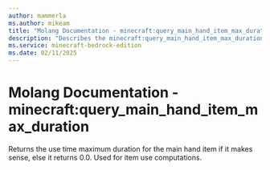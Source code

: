 ```yaml
---
author: mammerla
ms.author: mikeam
title: "Molang Documentation - minecraft:query_main_hand_item_max_duration"
description: "Describes the minecraft:query_main_hand_item_max_duration molang"
ms.service: minecraft-bedrock-edition
ms.date: 02/11/2025 
---
```


# Molang Documentation - minecraft:query_main_hand_item_max_duration

Returns the use time maximum duration for the main hand item if it makes sense, else it returns 0.0. Used for item use computations.
